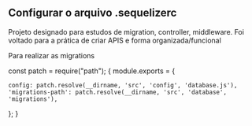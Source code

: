 ## Configurar o arquivo .sequelizerc
Projeto designado para estudos de migration, controller, middleware. 
Foi voltado para a prática de criar APIS e forma organizada/funcional

Para realizar as migrations




const patch = require("path");
{
module.exports = {

    config: patch.resolve(__dirname, 'src', 'config', 'database.js'),
    'migrations-path': patch.resolve(__dirname, 'src', 'database', 'migrations'),
};
} 
